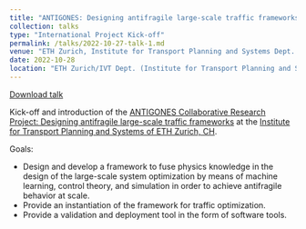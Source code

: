 ```yaml
---
title: "ANTIGONES: Designing antifragile large-scale traffic frameworks"
collection: talks
type: "International Project Kick-off"
permalink: /talks/2022-10-27-talk-1.md
venue: "ETH Zurich, Institute for Transport Planning and Systems Dept. (IVT)"
date: 2022-10-28
location: "ETH Zurich/IVT Dept. (Institute for Transport Planning and Systems)"
---
```


[Download talk](https://github.com/caxenie/cristianaxenie.github.io/raw/master/files/CristianAXENIE_Eth-Huawei-ANTIGONES_Intro_27102022.pdf)

Kick-off and introduction of the [ANTIGONES Collaborative Research Project: Designing antifragile large-scale traffic frameworks](https://www.ivt.ethz.ch/en/svt/projects/antigones.html) 
at the [Institute for Transport Planning and Systems of ETH Zurich, CH](https://www.ivt.ethz.ch/en/).

Goals: 

- Design and develop a framework to fuse physics knowledge in the design of the large-​scale system optimization by means of machine learning, control theory, and simulation in order to achieve antifragile behavior at scale.
- Provide an instantiation of the framework for traffic optimization.
- Provide a validation and deployment tool in the form of software tools.
